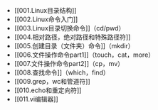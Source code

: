- [[001.Linux目录结构]]
- [[002.Linux命令入门]]
- [[003.Linux目录切换命令]]（cd/pwd）
- [[004.相对路径，绝对路径和特殊路径符]]
- [[005.创建目录（文件夹）命令]]（mkdir）
- [[006.文件操作命令part1]]（touch，cat，more）
- [[007.文件操作命令part2]]（cp，mv）
- [[008.查找命令]]（which，find）
- [[009.grep，wc和管道符]]
- [[010.echo和重定向符]]
- [[011.vi编辑器]]
